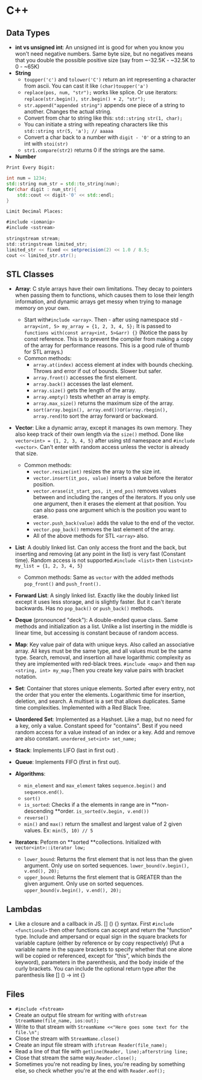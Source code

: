 # C++

## Data Types

* **int vs unsigned int**: An unsigned int is good for when you know you won't need negative numbers. Same byte size, but no negatives means that you double the possible positive size \(say from ~-32.5K - ~32.5K to 0 - ~65K\)
* **String**
  * `toupper('c')` and `tolower('C')` return an int representing a character from ascii. You can cast it like `(char)toupper('a')`
  * `replace(pos, num, "str");` works like splice. Or use iterators: `replace(str.begin(), str.begin() + 2, "str");`
  * `str.append("appended string")` appends one piece of a string to another. Changes the actual string.
  * Convert from char to string like this: `std::string str(1, char);`
  * You can initiate a string with repeating characters like this `std::string str(5, 'a'); // aaaaa`
  * Convert a char back to a number with `digit - '0'` or a string to an int with `stoi(str)`
  * `str1.compare(str2)` returns 0 if the strings are the same.
* **Number**

`Print Every Digit:`

```cpp
int num = 1234;
std::string num_str = std::to_string(num);
for(char digit : num_str){
    std::cout << digit-'0' << std::endl;
}
```

`Limit Decimal Places:`

```java
#include <iomanip>
#include <sstream>

stringstream stream;
std::stringstream limited_str;
limited_str << fixed << setprecision(2) << 1.0 / 8.5;
cout << limited_str.str();
```

## STL Classes

* **Array**: C style arrays have their own limitations. They decay to pointers when passing them to functions, which causes them to lose their length information, and dynamic arrays get messy when trying to manage memory on your own.
  * Start with`#include <array>`. Then - after using namespace std - `array<int, 5> my_array = {1, 2, 3, 4, 5};` It is passed to `functions with(const array<int, 5>&arr) {}` \(Notice the pass by const reference. This is to prevent the compiler from making a copy of the array for performance reasons. This is a good rule of thumb for STL arrays.\)
  * Common methods:
    * `array.at(index)` access element at index with bounds checking. Throws and error if out of bounds. Slower but safer.
    * `array.front()` accesses the first element.
    * `array.back()` accesses the last element.
    * `array.size()` gets the length of the array.
    * `array.empty()` tests whether an array is empty.
    * `array.max_size()` returns the maximum size of the array.
    * `sort(array.begin(), array.end())`or`(array.rbegin(), array.rend)`to sort the array forward or backward.
* **Vector**: Like a dynamic array, except it manages its own memory. They also keep track of their own length via the `size()` method. Done like `vector<int> = {1, 2, 3, 4, 5}` after using std namespace and `#include <vector>`. Can't enter with random access unless the vector is already that size.
  * Common methods:
    * `vector.resize(int)` resizes the array to the size int.
    * `vector.insert(it_pos, value)` inserts a value before the iterator position.
    * `vector.erase(it_start_pos, it_end_pos)` removes values between and including the ranges of the iterators. If you only use one argument, then it erases the element at that position. You can also pass one argument which is the position you want to erase.
    * `vector.push_back(value)` adds the value to the end of the vector.
    * `vector.pop_back()` removes the last element of the array.
    * All of the above methods for STL `<array>` also.
* **List**: A doubly linked list. Can only access the front and the back, but inserting and removing \(at any point in the list\) is very fast \(Constant time\). Random access is not supported.`#include <list>` then `list<int> my_list = {1, 2, 3, 4, 5}`
  * Common methods: Same as `vector` with the added methods `pop_front()` and `push_front().`
* **Forward List**: A singly linked list. Exactly like the doubly linked list except it uses less storage, and is slightly faster. But it can't iterate backwards. Has no `pop_back()` or `push_back()` methods.
* **Deque** \(pronounced "deck"\): A double-ended queue class. Same methods and initialization as a list. Unlike a list inserting in the middle is linear time, but accessing is constant because of random access.
* **Map**: Key value pair of data with unique keys. Also called an associative array. All keys must be the same type, and all values must be the same type. Search, removal, and insertion all have logarithmic complexity as they are implemented with red-black trees. `#include <map`&gt; and then `map <string, int> my_map;`Then you create key value pairs with bracket notation.
* **Set**: Container that stores unique elements. Sorted after every entry, not the order that you enter the elements. Logarithmic time for insertion, deletion, and search. A multiset is a set that allows duplicates. Same time complexities. Implemented with a Red Black Tree.
* **Unordered** **Set**: Implemented as a Hashset. Like a map, but no need for a key, only a value. Constant speed for "contains". Best if you need random access for a value instead of an index or a key. Add and remove are also constant. `unordered_set<int> set_name;`
* **Stack**: Implements LIFO \(last in first out\) .
* **Queue**: Implements FIFO \(first in first out\).
* **Algorithms**:
  * `min_element` and `max_element` takes `sequence.begin()` and `sequence.end()`.
  * `sort()`
  * `is_sorted`: Checks if a the elements in range are in **non-descending **order. `is_sorted(v.begin, v.end())`
  * `reverse()`
  * `min()` and `max()` return the smallest and largest value of 2 given values. Ex: `min(5, 10) // 5`
* **Iterators**: Peform on **sorted **collections. Initialized with `vector<int>::iterator low;`

  * `lower_bound`: Returns the first element that is not less than the given argument. Only use on sorted sequences. `lower_bound(v.begin(), v.end(), 20);`
  * `upper_bound`: Returns the first element that is GREATER than the given argument. Only use on sorted sequences. `upper_bound(v.begin(), v.end(), 20);`

## Lambdas

* Like a closure and a callback in JS. \[\] \(\) {} syntax. First `#include <functional>` then other functions can accept and return the "function" type. Include and ampersand or equal sign in the square brackets for variable capture \(either by reference or by copy respectively\) \(Put a variable name in the square brackets to specify whether that one alone will be copied or referenced, except for "this", which binds the keyword\), parameters in the parenthesis, and the body inside of the curly brackets. You can include the optional return type after the parenthesis like \[\] \(\) -&gt; int {}

## Files

* `#include <fstream>`
* Create an output file stream for writing with `ofstream StreamName(file_name, ios:out);`
* Write to that stream with `StreamName <<"Here goes some text for the file.\n";`
* Close the stream with `StreamName.close()`
* Create an input file stream with `ifstream Reader(file_name);`
* Read a line of that file with `getline(Reader, line);afterstring line;`
* Close that stream the same way.`Reader.close();`
* Sometimes you're not reading by lines, you're reading by something else, so check whether you're at the end with `Reader.eof();`



